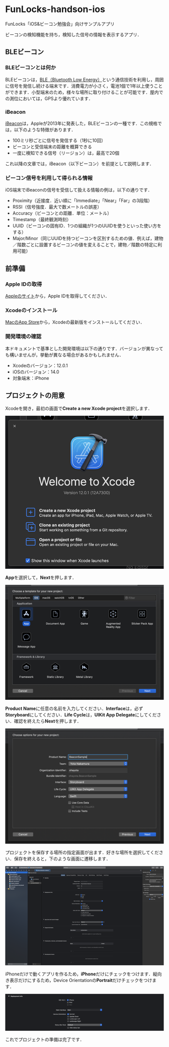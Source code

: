 # FunLocks-handson-ios

FunLocks「iOS&amp;ビーコン勉強会」向けサンプルアプリ

ビーコンの検知機能を持ち，検知した信号の情報を表示するアプリ．

## BLEビーコン

### BLEビーコンとは何か

BLEビーコンは，[BLE（Bluetooth Low Energy）](https://ja.wikipedia.org/wiki/Bluetooth_Low_Energy)という通信技術を利用し，周囲に信号を発信し続ける端末です．消費電力が小さく，電池1個で1年以上使うことができます．小型端末のため，様々な場所に取り付けることが可能です．屋内での測位においては，GPSより優れています．

### iBeacon

[iBeacon](https://developer.apple.com/ibeacon/)は，Appleが2013年に発表した，BLEビーコンの一種です．この規格では，以下のような特徴があります．

- 100ミリ秒ごとに信号を発信する（1秒に10回）
- ビーコンと受信端末の距離を概算できる
- 一度に検知できる信号（リージョン）は，最高で20個

これ以降の文章では，iBeacon（以下ビーコン）を前提として説明します．

### ビーコン信号を利用して得られる情報

iOS端末でiBeaconの信号を受信して扱える情報の例は，以下の通りです．

- Proximity（近接度．近い順に「Immediate」「Near」「Far」の3段階）
- RSSI（信号強度．最大で数メートルの誤差）
- Accuracy（ビーコンとの距離．単位：メートル）
- Timestamp（最終観測時刻）
- UUID（ビーコンの固有ID．1つの組織が1つのUUIDを使うといった使い方をする）
- Major/Minor（同じUUIDを持つビーコンを区別するための値．例えば，建物／階数ごとに設置するビーコンの値を変えることで，建物／階数の特定に利用可能）

## 前準備

### Apple IDの取得

[Appleのサイト](https://appleid.apple.com/)から，Apple IDを取得してください．

### Xcodeのインストール

[MacのApp Store](https://apps.apple.com/jp/app/xcode/id497799835?mt=12)から，Xcodeの最新版をインストールしてください．

### 開発環境の確認

本ドキュメントで基準とした開発環境は以下の通りです．バージョンが異なっても構いませんが，挙動が異なる場合があるかもしれません．

- Xcodeのバージョン：12.0.1
- iOSのバージョン：14.0
- 対象端末：iPhone

## プロジェクトの用意

Xcodeを開き，最初の画面で**Create a new Xcode project**を選択します．

![](README_image/01.png)

**App**を選択して，**Next**を押します．

![](README_image/02.png)

**Product Name**に任意の名前を入力してください．**Interface**は，必ず**Storyboard**にしてください．**Life Cycle**は，**UIKit App Delegate**にしてください．確認を終えたら**Next**を押します．

![](README_image/03.png)

プロジェクトを保存する場所の指定画面が出ます．好きな場所を選択してください．保存を終えると，下のような画面に遷移します．

![](README_image/04.png)

iPhoneだけで動くアプリを作るため，**iPhone**だけにチェックをつけます．縦向き表示だけにするため，Device Orientationの**Portrait**だけチェックをつけます．

![](README_image/05.png)

これでプロジェクトの準備は完了です．